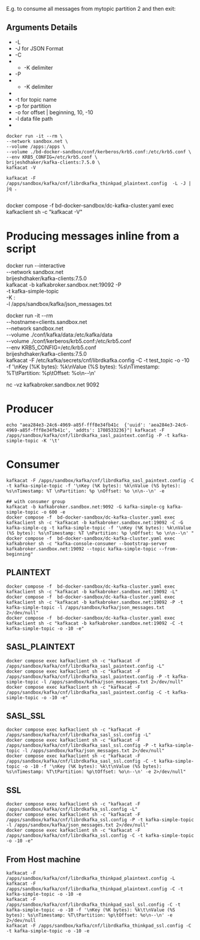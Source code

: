 E.g. to consume all messages from mytopic partition 2 and then exit:

## Arguments Details 
* -L
* -J  for JSON Format
* -C
* * -K delimiter
* -P
* * -K delimiter
* 
* -t  for topic name
* -p  for partition
* -o  for offset    |  beginning, 10, -10
* -l  data file path
* 

```shell
docker run -it --rm \
--network sandbox.net \
--volume /apps:/apps \
--volume ./bd-docker-sandbox/conf/kerberos/krb5.conf:/etc/krb5.conf \
--env KRB5_CONFIG=/etc/krb5.conf \
brijeshdhaker/kafka-clients:7.5.0 \
kafkacat -V

kafkacat -F /apps/sandbox/kafka/cnf/librdkafka_thinkpad_plaintext.config  -L -J | jq .

```

##
docker compose -f  bd-docker-sandbox/dc-kafka-cluster.yaml exec kafkaclient sh -c "kafkacat -V"

# Producing messages inline from a script
docker run --interactive \
--network sandbox.net \
brijeshdhaker/kafka-clients:7.5.0 \
kafkacat -b kafkabroker.sandbox.net:19092 -P \
-t kafka-simple-topic \
-K : \
-l /apps/sandbox/kafka/json_messages.txt


docker run -it --rm \
--hostname=clients.sandbox.net \
--network sandbox.net \
--volume ./conf/kafka/data:/etc/kafka/data \
--volume ./conf/kerberos/krb5.conf:/etc/krb5.conf \
--env KRB5_CONFIG=/etc/krb5.conf \
brijeshdhaker/kafka-clients:7.5.0 \
kafkacat -F /etc/kafka/secrets/cnf/librdkafka.config -C -t test_topic -o -10 \
-f '\nKey (%K bytes): %k\nValue (%S bytes): %s\nTimestamp: %T\tPartition: %p\tOffset: %o\n--\n'

nc -vz kafkabroker.sandbox.net 9092

# Producer
```shell
echo "aea284e3-24c6-4969-a85f-fff8e34fb41c	{'uuid': 'aea284e3-24c6-4969-a85f-fff8e34fb41c', 'addts': 1708533236}"| kafkacat -F /apps/sandbox/kafka/cnf/librdkafka_sasl_paintext.config -P -t kafka-simple-topic -K '\t'

```
# Consumer
```shell
kafkacat -F /apps/sandbox/kafka/cnf/librdkafka_sasl_paintext.config -C -t kafka-simple-topic -f '\nKey (%K bytes): %k\nValue (%S bytes): %s\nTimestamp: %T \nPartition: %p \nOffset: %o \n\n--\n' -e

## with consumer group
kafkacat -b kafkabroker.sandbox.net:9092 -G kafka-simple-cg kafka-simple-topic -o 600 -e
docker compose -f  bd-docker-sandbox/dc-kafka-cluster.yaml exec kafkaclient sh -c "kafkacat -b kafkabroker.sandbox.net:19092 -C -G kafka-simple-cg -t kafka-simple-topic -f '\nKey (%K bytes): %k\nValue (%S bytes): %s\nTimestamp: %T \nPartition: %p \nOffset: %o \n\n--\n' "
docker compose -f  bd-docker-sandbox/dc-kafka-cluster.yaml exec kafkabroker sh -c "kafka-console-consumer --bootstrap-server kafkabroker.sandbox.net:19092 --topic kafka-simple-topic --from-beginning"

```

## PLAINTEXT
```shell
docker compose -f  bd-docker-sandbox/dc-kafka-cluster.yaml exec kafkaclient sh -c "kafkacat -b kafkabroker.sandbox.net:19092 -L"
docker compose -f  bd-docker-sandbox/dc-kafka-cluster.yaml exec kafkaclient sh -c "kafkacat -b kafkabroker.sandbox.net:19092 -P -t kafka-simple-topic -l /apps/sandbox/kafka/json_messages.txt 2>/dev/null"
docker compose -f  bd-docker-sandbox/dc-kafka-cluster.yaml exec kafkaclient sh -c "kafkacat -b kafkabroker.sandbox.net:19092 -C -t kafka-simple-topic -o -10 -e"
```
## SASL_PLAINTEXT
```shell
docker compose exec kafkaclient sh -c "kafkacat -F /apps/sandbox/kafka/cnf/librdkafka_sasl_paintext.config -L"
docker compose exec kafkaclient sh -c "kafkacat -F /apps/sandbox/kafka/cnf/librdkafka_sasl_paintext.config -P -t kafka-simple-topic -l /apps/sandbox/kafka/json_messages.txt 2>/dev/null"
docker compose exec kafkaclient sh -c "kafkacat -F /apps/sandbox/kafka/cnf/librdkafka_sasl_paintext.config -C -t kafka-simple-topic -o -10 -e"
```
## SASL_SSL
```shell
docker compose exec kafkaclient sh -c "kafkacat -F /apps/sandbox/kafka/cnf/librdkafka_sasl_ssl.config -L"
docker compose exec kafkaclient sh -c "kafkacat -F /apps/sandbox/kafka/cnf/librdkafka_sasl_ssl.config -P -t kafka-simple-topic -l /apps/sandbox/kafka/json_messages.txt 2>/dev/null"
docker compose exec kafkaclient sh -c "kafkacat -F /apps/sandbox/kafka/cnf/librdkafka_sasl_ssl.config -C -t kafka-simple-topic -o -10 -f '\nKey (%K bytes): %k\t\nValue (%S bytes): %s\nTimestamp: %T\tPartition: %p\tOffset: %o\n--\n' -e 2>/dev/null"
```
## SSL
```shell
docker compose exec kafkaclient sh -c "kafkacat -F /apps/sandbox/kafka/cnf/librdkafka_ssl.config -L"
docker compose exec kafkaclient sh -c "kafkacat -F /apps/sandbox/kafka/cnf/librdkafka_ssl.config -P -t kafka-simple-topic -l /apps/sandbox/kafka/json_messages.txt 2>/dev/null"
docker compose exec kafkaclient sh -c "kafkacat -F /apps/sandbox/kafka/cnf/librdkafka_ssl.config -C -t kafka-simple-topic -o -10 -e"
```

## From Host machine
```shell
kafkacat -F /apps/sandbox/kafka/cnf/librdkafka_thinkpad_plaintext.config -L
kafkacat -F /apps/sandbox/kafka/cnf/librdkafka_thinkpad_plaintext.config -C -t kafka-simple-topic -o -10 -e
kafkacat -F /apps/sandbox/kafka/cnf/librdkafka_thinkpad_sasl_ssl.config -C -t kafka-simple-topic -o -10 -f '\nKey (%K bytes): %k\t\nValue (%S bytes): %s\nTimestamp: %T\tPartition: %p\tOffset: %o\n--\n' -e 2>/dev/null
kafkacat -F /apps/sandbox/kafka/cnf/librdkafka_thinkpad_ssl.config -C -t kafka-simple-topic -o -10 -e
```